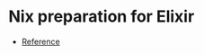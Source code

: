 # Nix preparation for Elixir

- [Reference](http://ghedam.at/15443/a-nix-shell-for-developing-elixir)
